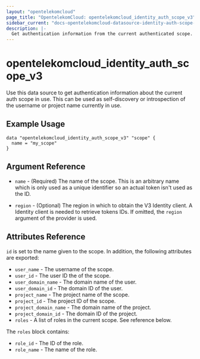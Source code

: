 ```yaml
---
layout: "opentelekomcloud"
page_title: "OpentelekomCloud: opentelekomcloud_identity_auth_scope_v3"
sidebar_current: "docs-opentelekomcloud-datasource-identity-auth-scope-v3"
description: |-
  Get authentication information from the current authenticated scope.
---
```


# opentelekomcloud\_identity\_auth\_scope\_v3

Use this data source to get authentication information about the current
auth scope in use. This can be used as self-discovery or introspection of
the username or project name currently in use.

## Example Usage

```hcl
data "opentelekomcloud_identity_auth_scope_v3" "scope" {
  name = "my_scope"
}
```

## Argument Reference

* `name` - (Required) The name of the scope. This is an arbitrary name which is
  only used as a unique identifier so an actual token isn't used as the ID.

* `region` - (Optional) The region in which to obtain the V3 Identity client.
  A Identity client is needed to retrieve tokens IDs. If omitted, the
  `region` argument of the provider is used.

## Attributes Reference

`id` is set to the name given to the scope. In addition, the following attributes
are exported:

* `user_name` - The username of the scope.
* `user_id` - The user ID the of the scope.
* `user_domain_name` - The domain name of the user.
* `user_domain_id` - The domain ID of the user.
* `project_name` - The project name of the scope.
* `project_id` - The project ID of the scope.
* `project_domain_name` - The domain name of the project.
* `project_domain_id` - The domain ID of the project.
* `roles` - A list of roles in the current scope. See reference below.

The `roles` block contains:

* `role_id` - The ID of the role.
* `role_name` - The name of the role.

